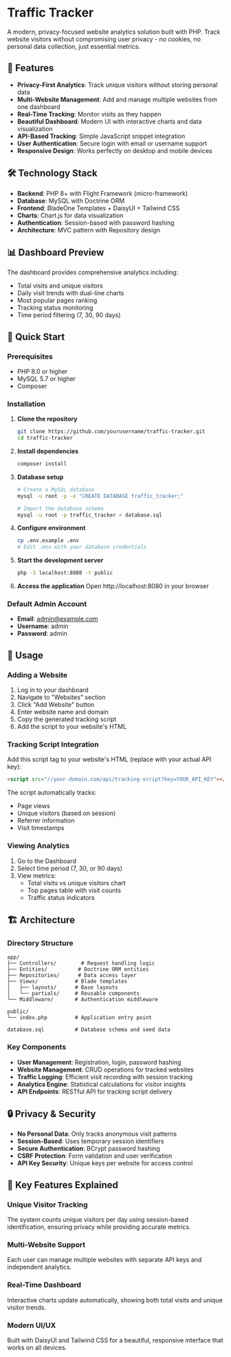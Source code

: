 # Traffic Tracker

A modern, privacy-focused website analytics solution built with PHP. Track website visitors without compromising user privacy - no cookies, no personal data collection, just essential metrics.

## 🚀 Features

- **Privacy-First Analytics**: Track unique visitors without storing personal data
- **Multi-Website Management**: Add and manage multiple websites from one dashboard
- **Real-Time Tracking**: Monitor visits as they happen
- **Beautiful Dashboard**: Modern UI with interactive charts and data visualization
- **API-Based Tracking**: Simple JavaScript snippet integration
- **User Authentication**: Secure login with email or username support
- **Responsive Design**: Works perfectly on desktop and mobile devices

## 🛠️ Technology Stack

- **Backend**: PHP 8+ with Flight Framework (micro-framework)
- **Database**: MySQL with Doctrine ORM
- **Frontend**: BladeOne Templates + DaisyUI + Tailwind CSS
- **Charts**: Chart.js for data visualization
- **Authentication**: Session-based with password hashing
- **Architecture**: MVC pattern with Repository design

## 📊 Dashboard Preview

The dashboard provides comprehensive analytics including:
- Total visits and unique visitors
- Daily visit trends with dual-line charts
- Most popular pages ranking
- Tracking status monitoring
- Time period filtering (7, 30, 90 days)

## 🚀 Quick Start

### Prerequisites
- PHP 8.0 or higher
- MySQL 5.7 or higher
- Composer

### Installation

1. **Clone the repository**
   ```bash
   git clone https://github.com/yourusername/traffic-tracker.git
   cd traffic-tracker
   ```

2. **Install dependencies**
   ```bash
   composer install
   ```

3. **Database setup**
   ```bash
   # Create a MySQL database
   mysql -u root -p -e "CREATE DATABASE traffic_tracker;"
   
   # Import the database schema
   mysql -u root -p traffic_tracker < database.sql
   ```

4. **Configure environment**
   ```bash
   cp .env.example .env
   # Edit .env with your database credentials
   ```

5. **Start the development server**
   ```bash
   php -S localhost:8080 -t public
   ```

6. **Access the application**
   Open http://localhost:8080 in your browser

### Default Admin Account
- **Email**: admin@example.com
- **Username**: admin
- **Password**: admin

## 📝 Usage

### Adding a Website

1. Log in to your dashboard
2. Navigate to "Websites" section
3. Click "Add Website" button
4. Enter website name and domain
5. Copy the generated tracking script
6. Add the script to your website's HTML

### Tracking Script Integration

Add this script tag to your website's HTML (replace with your actual API key):

```html
<script src="//your-domain.com/api/tracking-script?key=YOUR_API_KEY"></script>
```

The script automatically tracks:
- Page views
- Unique visitors (based on session)
- Referrer information
- Visit timestamps

### Viewing Analytics

1. Go to the Dashboard
2. Select time period (7, 30, or 90 days)
3. View metrics:
   - Total visits vs unique visitors chart
   - Top pages table with visit counts
   - Traffic status indicators

## 🏗️ Architecture

### Directory Structure
```
app/
├── Controllers/        # Request handling logic
├── Entities/          # Doctrine ORM entities
├── Repositories/      # Data access layer
├── Views/            # Blade templates
│   ├── layouts/      # Base layouts
│   └── partials/     # Reusable components
└── Middleware/       # Authentication middleware

public/
└── index.php         # Application entry point

database.sql          # Database schema and seed data
```

### Key Components

- **User Management**: Registration, login, password hashing
- **Website Management**: CRUD operations for tracked websites
- **Traffic Logging**: Efficient visit recording with session tracking
- **Analytics Engine**: Statistical calculations for visitor insights
- **API Endpoints**: RESTful API for tracking script delivery

## 🔒 Privacy & Security

- **No Personal Data**: Only tracks anonymous visit patterns
- **Session-Based**: Uses temporary session identifiers
- **Secure Authentication**: BCrypt password hashing
- **CSRF Protection**: Form validation and user verification
- **API Key Security**: Unique keys per website for access control

## 🌟 Key Features Explained

### Unique Visitor Tracking
The system counts unique visitors per day using session-based identification, ensuring privacy while providing accurate metrics.

### Multi-Website Support
Each user can manage multiple websites with separate API keys and independent analytics.

### Real-Time Dashboard
Interactive charts update automatically, showing both total visits and unique visitor trends.

### Modern UI/UX
Built with DaisyUI and Tailwind CSS for a beautiful, responsive interface that works on all devices.
